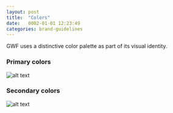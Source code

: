 ```yaml
---
layout: post
title:  "Colors"
date:   0002-01-01 12:23:49
categories: brand-guidelines
---
```


GWF uses a distinctive color palette as part of its visual identity.

### Primary colors

![alt text][colors]

### Secondary colors

![alt text][secondary-colors]


[colors]: /gfw-style-guides/images/posts/colors/02-01-colors.png "colors"
[secondary-colors]: /gfw-style-guides/images/posts/colors/02-02-secondary-colors.png "secondary colors"
